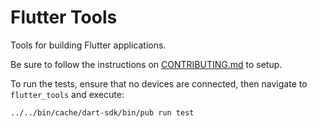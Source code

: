 # Flutter Tools

Tools for building Flutter applications.

Be sure to follow the instructions on
[CONTRIBUTING.md](../../CONTRIBUTING.md) to setup.

To run the tests, ensure that no devices are connected,
then navigate to `flutter_tools` and execute:

```shell
../../bin/cache/dart-sdk/bin/pub run test
```

